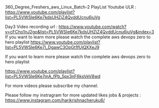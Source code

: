 360_Degree_Freshers_aws_Linux_Batch-2 PlayList Youtube ULR : https://www.youtube.com/playlist?list=PL5VWSIe6Ke7kdsUHZjZ4QvddUcnu6juVg

Day3 Video recording url : https://www.youtube.com/watch?v=cFCho1nJ2go&list=PL5VWSIe6Ke7kdsUHZjZ4QvddUcnu6juVg&index=3
If you want to learn more please watch the complete aws devops zero to hero playlist https://www.youtube.com/playlist?list=PL5VWSIe6Ke7l_DgawC3OpGt1fUjQXXeJ9

If you want to learn more please watch the complete aws devops zero to hero playlist

https://www.youtube.com/playlist?list=PL5VWSIe6Ke7mA_fPb_5px3nF6ksVeV8wd

For more videos please subscribe my channel.

Please follow my instragram for more updated likes jobs & projects : https://www.instagram.com/harikrishnacheruku6/
